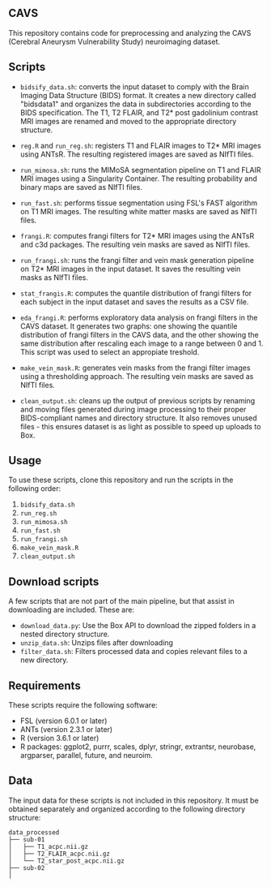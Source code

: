 ## CAVS

This repository contains code for preprocessing and analyzing the CAVS (Cerebral Aneurysm Vulnerability Study) neuroimaging dataset.

## Scripts

- `bidsify_data.sh`: converts the input dataset to comply with the Brain Imaging Data Structure (BIDS) format. It creates a new directory called "bidsdata1" and organizes the data in subdirectories according to the BIDS specification. The T1, T2 FLAIR, and T2* post gadolinium contrast MRI images are renamed and moved to the appropriate directory structure.

- `reg.R` and `run_reg.sh`: registers T1 and FLAIR images to T2* MRI images using ANTsR. The resulting registered images are saved as NIfTI files.

- `run_mimosa.sh`: runs the MIMoSA segmentation pipeline on T1 and FLAIR MRI images using a Singularity Container. The resulting probability and binary maps are saved as NIfTI files.

- `run_fast.sh`: performs tissue segmentation using FSL's FAST algorithm on T1 MRI images. The resulting white matter masks are saved as NIfTI files.

- `frangi.R`: computes frangi filters for T2* MRI images using the ANTsR and c3d packages. The resulting vein masks are saved as NIfTI files.

- `run_frangi.sh`: runs the frangi filter and vein mask generation pipeline on T2* MRI images in the input dataset. It saves the resulting vein masks as NIfTI files.

- `stat_frangis.R`: computes the quantile distribution of frangi filters for each subject in the input dataset and saves the results as a CSV file.

- `eda_frangi.R`: performs exploratory data analysis on frangi filters in the CAVS dataset. It generates two graphs: one showing the quantile distribution of frangi filters in the CAVS data, and the other showing the same distribution after rescaling each image to a range between 0 and 1. This script was used to select an appropiate treshold. 

- `make_vein_mask.R`: generates vein masks from the frangi filter images using a thresholding approach. The resulting vein masks are saved as NIfTI files.

- `clean_output.sh`: cleans up the output of previous scripts by renaming and moving files generated during image processing to their proper BIDS-compliant names and directory structure. It also removes unused files - this ensures dataset is as light as possible to speed up uploads to Box.

## Usage

To use these scripts, clone this repository and run the scripts in the following order:

1. `bidsify_data.sh`
2. `run_reg.sh`
3. `run_mimosa.sh`
4. `run_fast.sh`
5. `run_frangi.sh`
6. `make_vein_mask.R`
7.  `clean_output.sh`

## Download scripts

A few scripts that are not part of the main pipeline, but that assist in downloading are included. These are:

- `download_data.py`: Use the Box API to download the zipped folders in a nested directory structure.
- `unzip_data.sh`: Unzips files after downloading
- `filter_data.sh`: Filters processed data and copies relevant files to a new directory.

## Requirements

These scripts require the following software:

+ FSL (version 6.0.1 or later)
+ ANTs (version 2.3.1 or later)
+ R (version 3.6.1 or later)
+ R packages: ggplot2, purrr, scales, dplyr, stringr, extrantsr, neurobase, argparser, parallel, future, and neuroim.

## Data

The input data for these scripts is not included in this repository. It must be obtained separately and organized according to the following directory structure:

```
data_processed
├── sub-01  
│   ├── T1_acpc.nii.gz  
│   ├── T2_FLAIR_acpc.nii.gz  
│   └── T2_star_post_acpc.nii.gz  
├── sub-02  
│   
```
